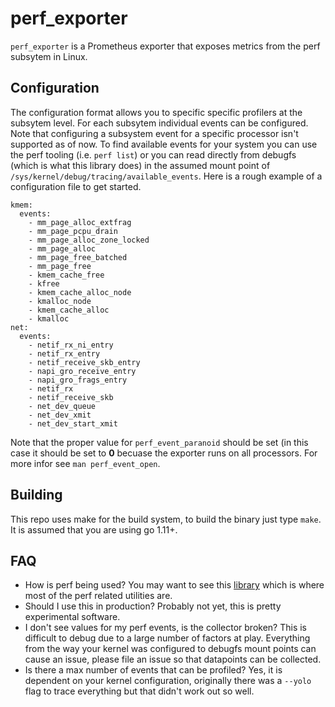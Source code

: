 # perf_exporter
`perf_exporter` is a Prometheus exporter that exposes metrics from the perf
subsytem in Linux.

## Configuration
The configuration format allows you to specific specific profilers at the
subsytem level. For each subsytem individual events can be configured. Note
that configuring a subsystem event for a specific processor isn't supported as
of now. To find available events for your system you can use the perf tooling
(i.e. `perf list`) or you can read directly from debugfs (which is what this
library does) in the assumed mount point of
`/sys/kernel/debug/tracing/available_events`. Here is a rough example of a
configuration file to get started.

```
kmem:
  events:
    - mm_page_alloc_extfrag
    - mm_page_pcpu_drain
    - mm_page_alloc_zone_locked
    - mm_page_alloc
    - mm_page_free_batched
    - mm_page_free
    - kmem_cache_free
    - kfree
    - kmem_cache_alloc_node
    - kmalloc_node
    - kmem_cache_alloc
    - kmalloc
net:
  events:
    - netif_rx_ni_entry
    - netif_rx_entry
    - netif_receive_skb_entry
    - napi_gro_receive_entry
    - napi_gro_frags_entry
    - netif_rx
    - netif_receive_skb
    - net_dev_queue
    - net_dev_xmit
    - net_dev_start_xmit
```

Note that the proper value for `perf_event_paranoid` should be set (in this
case it should be set to **0** becuase the exporter runs on all processors. For
more infor see `man perf_event_open`.

## Building
This repo uses make for the build system, to build the binary just type `make`.
It is assumed that you are using go 1.11+.

## FAQ
- How is perf being used? You may want to see this
  [library](https://github.com/hodgesds/perf-utils) which is where most of the
  perf related utilities are.
- Should I use this in production? Probably not yet, this is pretty experimental software.
- I don't see values for my perf events, is the collector broken? This is
  difficult to debug due to a large number of factors at play. Everything from
  the way your kernel was configured to debugfs mount points can cause an
  issue, please file an issue so that datapoints can be collected.
- Is there a max number of events that can be profiled? Yes, it is dependent on
  your kernel configuration, originally there was a `--yolo` flag to trace
  everything but that didn't work out so well.
